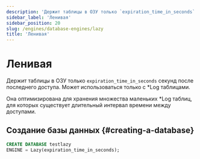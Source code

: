 ```yaml
---
description: 'Держит таблицы в ОЗУ только `expiration_time_in_seconds` секунд после последнего доступа. Может использоваться только с таблицами типа Log.'
sidebar_label: 'Ленивая'
sidebar_position: 20
slug: /engines/database-engines/lazy
title: 'Ленивая'
---
```



# Ленивая

Держит таблицы в ОЗУ только `expiration_time_in_seconds` секунд после последнего доступа. Может использоваться только с \*Log таблицами.

Она оптимизирована для хранения множества маленьких \*Log таблиц, для которых существует длительный интервал времени между доступами.

## Создание базы данных {#creating-a-database}

```sql
CREATE DATABASE testlazy 
ENGINE = Lazy(expiration_time_in_seconds);
```
